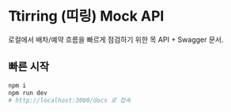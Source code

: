 # Ttirring (띠링) Mock API

로컬에서 배차/예약 흐름을 빠르게 점검하기 위한 목 API + Swagger 문서.

## 빠른 시작
```bash
npm i
npm run dev
# http://localhost:3000/docs 로 접속

